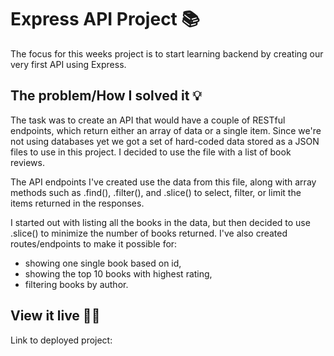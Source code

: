 # Express API Project 📚

The focus for this weeks project is to start learning backend by creating our very first API using Express. 

## The problem/How I solved it 💡
The task was to create an API that would have a couple of RESTful endpoints, which return either an array of data or a single item. Since we're not using databases yet we got a set of hard-coded data stored as a JSON files to use in this project. I decided to use the file with a list of book reviews. 

The API endpoints I've created use the data from this file, along with array methods such as .find(), .filter(), and .slice() to select, filter, or limit the items returned in the responses.

I started out with listing all the books in the data, but then decided to use .slice() to minimize the number of books returned. I've also created routes/endpoints to make it possible for:
- showing one single book based on id,
- showing the top 10 books with highest rating,
- filtering books by author.

## View it live 👩‍💻
Link to deployed project: 
